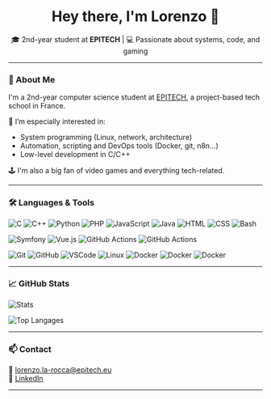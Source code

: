 <h1 align="center">Hey there, I'm Lorenzo 👋</h1>

<p align="center">
  🎓 2nd-year student at <strong>EPITECH</strong> | 💻 Passionate about systems, code, and gaming
</p>

---

### 🚀 About Me

I'm a 2nd-year computer science student at [EPITECH](https://epitech.eu), a project-based tech school in France.  

🧠 I’m especially interested in:
- System programming (Linux, network, architecture)
- Automation, scripting and DevOps tools (Docker, git, n8n...)
- Low-level development in C/C++

🕹️ I'm also a big fan of video games and everything tech-related.

---

### 🛠️ Languages & Tools

![C](https://skillicons.dev/icons?i=c)
![C++](https://skillicons.dev/icons?i=cpp)
![Python](https://skillicons.dev/icons?i=python)
![PHP](https://skillicons.dev/icons?i=php)
![JavaScript](https://skillicons.dev/icons?i=js)
![Java](https://skillicons.dev/icons?i=java)
![HTML](https://skillicons.dev/icons?i=html)
![CSS](https://skillicons.dev/icons?i=css)
![Bash](https://skillicons.dev/icons?i=bash)

![Symfony](https://skillicons.dev/icons?i=symfony)
![Vue.js](https://skillicons.dev/icons?i=vue)
![GitHub Actions](https://skillicons.dev/icons?i=githubactions)
![GitHub Actions](https://skillicons.dev/icons?i=jenkins)

![Git](https://skillicons.dev/icons?i=git)
![GitHub](https://skillicons.dev/icons?i=github)
![VSCode](https://skillicons.dev/icons?i=vscode)
![Linux](https://skillicons.dev/icons?i=linux)
![Docker](https://skillicons.dev/icons?i=docker)
![Docker](https://skillicons.dev/icons?i=clion)
![Docker](https://skillicons.dev/icons?i=phpstorm)

---

### 📈 GitHub Stats

![Stats](https://github-readme-stats-lorenzolarcs-projects.vercel.app/api?username=lorenzolarc&count_private=true&show_icons=true&theme=tokyonight)

![Top Langages](https://github-readme-stats-lorenzolarcs-projects.vercel.app/api/top-langs/?username=lorenzolarc&layout=compact&theme=tokyonight)

---

### 📫 Contact

📧 [lorenzo.la-rocca@epitech.eu](mailto:lorenzo.la-rocca@epitech.eu)  
🔗 [LinkedIn](https://www.linkedin.com/in/lorenzolarc/)

---

